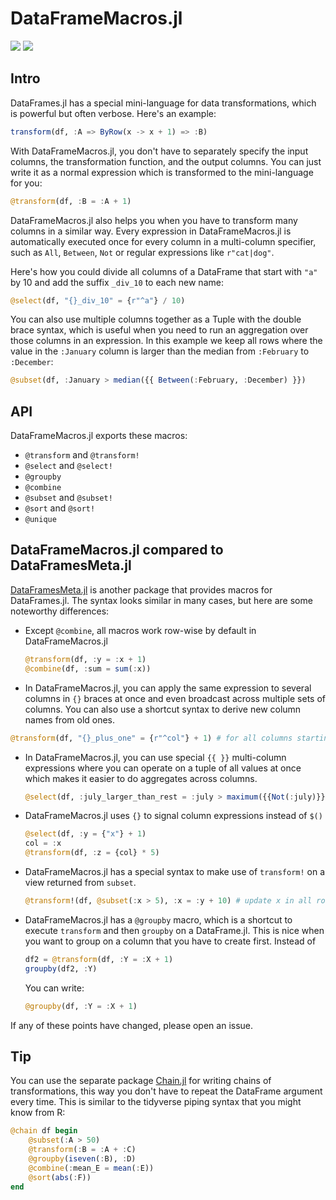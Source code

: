 # DataFrameMacros.jl

[![](https://img.shields.io/badge/docs-stable-blue.svg)](https://jkrumbiegel.github.io/DataFrameMacros.jl/stable)
[![](https://img.shields.io/badge/docs-dev-lightgray.svg)](https://jkrumbiegel.github.io/DataFrameMacros.jl/dev)

## Intro

DataFrames.jl has a special mini-language for data transformations, which is powerful but often verbose.
Here's an example:

```julia
transform(df, :A => ByRow(x -> x + 1) => :B)
```

With DataFrameMacros.jl, you don't have to separately specify the input columns, the transformation function, and the output columns.
You can just write it as a normal expression which is transformed to the mini-language for you:

```julia
@transform(df, :B = :A + 1)
```

DataFrameMacros.jl also helps you when you have to transform many columns in a similar way.
Every expression in DataFrameMacros.jl is automatically executed once for every column in a multi-column specifier, such as `All`, `Between`, `Not` or regular expressions like `r"cat|dog"`.

Here's how you could divide all columns of a DataFrame that start with `"a"` by 10 and add the suffix `_div_10` to each new name:

```julia
@select(df, "{}_div_10" = {r"^a"} / 10)
```

You can also use multiple columns together as a Tuple with the double brace syntax, which is useful when you need to run an aggregation over those columns in an expression. In this example we keep all rows where the value in the `:January` column is larger than the median from `:February` to `:December`:

```julia
@subset(df, :January > median({{ Between(:February, :December) }})
```

## API

DataFrameMacros.jl exports these macros:
- `@transform` and `@transform!`
- `@select` and `@select!`
- `@groupby`
- `@combine`
- `@subset` and `@subset!`
- `@sort` and `@sort!`
- `@unique`

## DataFrameMacros.jl compared to DataFramesMeta.jl

[DataFramesMeta.jl](https://github.com/JuliaData/DataFramesMeta.jl) is another package that provides macros for DataFrames.jl.
The syntax looks similar in many cases, but here are some noteworthy differences:

- Except `@combine`, all macros work row-wise by default in DataFrameMacros.jl
  ```julia
  @transform(df, :y = :x + 1)
  @combine(df, :sum = sum(:x))
  ```
 - In DataFrameMacros.jl, you can apply the same expression to several columns in `{}` braces at once and even broadcast across multiple sets of columns. You can also use a shortcut syntax to derive new column names from old ones.
  ```julia
  @transform(df, "{}_plus_one" = {r"^col"} + 1) # for all columns starting with "col"
  ```
- In DataFrameMacros.jl, you can use special `{{ }}` multi-column expressions where you can operate on a tuple of all values at once which makes it easier to do aggregates across columns.
  ```julia
  @select(df, :july_larger_than_rest = :july > maximum({{Not(:july)}}))
  ```
- DataFrameMacros.jl uses `{}` to signal column expressions instead of `$()`
  ```julia
  @select(df, :y = {"x"} + 1)
  col = :x
  @transform(df, :z = {col} * 5)
  ```
- DataFrameMacros.jl has a special syntax to make use of `transform!` on a view returned from `subset`.
  ```julia
  @transform!(df, @subset(:x > 5), :x = :y + 10) # update x in all rows where x > 5
  ```
- DataFrameMacros.jl has a `@groupby` macro, which is a shortcut to execute `transform` and then `groupby` on a DataFrame.jl. This is nice when you want to group on a column that you have to create first. Instead of
  ```julia
  df2 = @transform(df, :Y = :X + 1)
  groupby(df2, :Y)
  ```
  You can write:
  ```julia
  @groupby(df, :Y = :X + 1)
  ```

If any of these points have changed, please open an issue.

## Tip

You can use the separate package [Chain.jl](https://github.com/jkrumbiegel/Chain.jl) for writing chains of transformations, this way you don't have to repeat the DataFrame argument every time. This is similar to the tidyverse piping syntax that you might know from R:

```julia
@chain df begin
    @subset(:A > 50)
    @transform(:B = :A + :C)
    @groupby(iseven(:B), :D)
    @combine(:mean_E = mean(:E))
    @sort(abs(:F))
end
```
